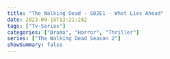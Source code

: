 ```yaml
---
title: "The Walking Dead - S02E1 - What Lies Ahead"
date: 2023-09-16T13:21:24Z
tags: ["Tv-Series"]
categories: ["Drama", "Horror", "Thriller"]
series: ["The Walking Dead Season 2"]
showSummary: false
---
```


  <mux-player stream-type="on-demand"
  src="https://kp3d-my.sharepoint.com/personal/ryoo_kp3d_onmicrosoft_com/_layouts/15/download.aspx?share=EXqITIGZ6q9BkXBvZfQWoX0BrK7bQNjRaz0Ilr_RDoHGmQ" metadata-video-title="The Walking Dead - S02E1 - What Lies Ahead" prefer-playback="mse" controls>
  </mux-player>
  
  
  <script src="https://cdn.jsdelivr.net/npm/@mux/mux-player"></script>
  
   <script id="gtY900uUesaFd1LesUuKwUPsgoOpvS01AeIVVt8JrJGRY" type="application/ld+json">
 {
  "@context": "https://schema.org/",
  "@type": "VideoObject",
  "name": "The Walking Dead - S02E1 - What Lies Ahead",
  "contentUrl": "https://stream.mux.com/p52DfZvMWkhkMe8MH1SLvmwnscjMX9ATu6qUqDv2zlw.m3u8",
  "thumbnailUrl": "https://www.themoviedb.org/t/p/original/eUMwG5vXg4ovEUvXLAFgrr4bQvp.jpg?width=314&fit_mode=preserve&time=25",
  "uploadDate": "2023-09-16T13:21:24Z",
}

</script>
